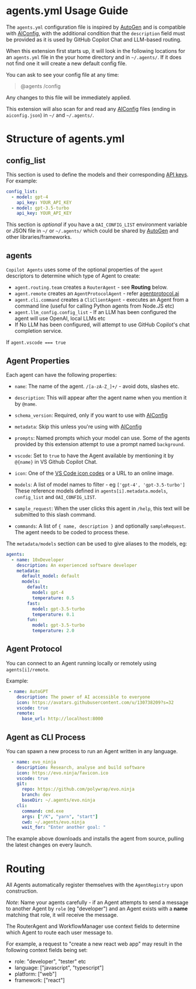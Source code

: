 # agents.yml Usage Guide

The `agents.yml` configuration file is inspired by [AutoGen] and is compatible with [AIConfig], with the additional condition that the `description` field must be provided as it is used by GitHub Copilot Chat and LLM-based routing.

When this extension first starts up, it will look in the following locations for an `agents.yml` file in the your home directory and in `~/.agents/`. If it does not find one it will create a new default config file.

You can ask to see your config file at any time:

> @agents /config

Any changes to this file will be immediately applied.

This extension will also scan for and read any [AIConfig] files (ending in `aiconfig.json`) in `~/` and `~/.agents/`.

# Structure of agents.yml

## config_list

This section is used to define the models and their corresponding [API keys](https://platform.openai.com/api-keys). For example:

```yaml
config_list:
  - model: gpt-4
    api_key: YOUR_API_KEY
  - model: gpt-3.5-turbo
    api_key: YOUR_API_KEY
```

This section is *optional* if you have a `OAI_CONFIG_LIST` environment variable or JSON file in `~/` or `~/.agents/` which could be shared by [AutoGen] and other libraries/frameworks.

## agents

`Copilot Agents` uses some of the optional properties of the `agent` descriptors to determine which type of Agent to create:

- `agent.routing.team` creates a `RouterAgent` - see **Routing** below.
- `agent.remote` creates an `AgentProtocolAgent` - refer [agentprotocol.ai](https://agentprotocol.ai)
- `agent.cli.command` creates a `CliClientAgent` - executes an Agent from a command line (useful for calling Python agents from Node.JS etc)
- `agent.llm_config.config_list` - If an LLM has been configured the agent will use OpenAI, local LLMs etc
- If No LLM has been configured, will attempt to use GitHub Copilot's chat completion service.

If `agent.vscode === true`

## Agent Properties

Each agent can have the following properties:

- `name`: The name of the agent. `/[a-zA-Z_]+/` - avoid dots, slashes etc.
- `description`: This will appear after the agent name when you mention it by `@name`.
- `schema_version`: Required, only if you want to use with [AIConfig]
- `metadata`: Skip this unless you're using with [AIConfig]
- `prompts`: Named prompts which your model can use. Some of the agents provided by this extension attempt to use a prompt named `background`.

- `vscode`: Set to `true` to have the Agent available by mentioning it by `@{name}` in VS Github Copilot Chat.
- `icon`: One of the [VS Code icon codes](https://code.visualstudio.com/api/references/icons-in-labels#icon-listing) or a URL to an online image.
- `models`: A list of model names to filter - eg `['gpt-4', 'gpt-3.5-turbo']`
  These reference models defined in `agents[i].metadata.models`, `config_list` and `OAI_CONFIG_LIST`.
- `sample_request`: When the user clicks this agent in `/help`, this text will be submitted to this slash command.
- `commands`: A list of `{ name, description }` and optionally `sampleRequest`. The agent needs to be coded to process these.

The `metadata/models` section can be used to give aliases to the models, eg:

```yaml
agents:
  - name: 10xDeveloper
    description: An experienced software developer
    metadata:
      default_model: default
      models:
        default:
          model: gpt-4
          temperature: 0.5
        fast:
          model: gpt-3.5-turbo
          temperature: 0.1
        fun:
          model: gpt-3.5-turbo
          temperature: 2.0
```

## Agent Protocol

You can connect to an Agent running locally or remotely using `agents[i]/remote`.

Example:

```yaml
 - name: AutoGPT
    description: The power of AI accessible to everyone
    icon: https://avatars.githubusercontent.com/u/130738209?s=32
    vscode: true
    remote:
      base_url: http://localhost:8000
````

## Agent as CLI Process

You can spawn a new process to run an Agent written in any language.

```yaml
  - name: evo_ninja
    description: Research, analyse and build software
    icon: https://evo.ninja/favicon.ico
    vscode: true
    git:
      repo: https://github.com/polywrap/evo.ninja
      branch: dev
      baseDir: ~/.agents/evo.ninja
    cli:
      command: cmd.exe
      args: ["/K", "yarn", "start"]
      cwd: ~/.agents/evo.ninja
      wait_for: "Enter another goal: "
```

The example above downloads and installs the agent from source, pulling the latest changes on every launch.

# Routing

All Agents automatically register themselves with the `AgentRegistry` upon construction.

*Note*: Name your agents carefully - if an Agent attempts to send a message to another Agent by `role` (eg "developer") and an Agent exists with a **name** matching that role, it will receive the message.

The RouterAgent and WorkflowManager use context fields to determine which Agent to route each user message to.

For example, a request to "create a new react web app" may result in the following context fields being set:

  - role: "developer", "tester" etc
  - language: ["javascript", "typescript"]
  - platform: ["web"]
  - framework: ["react"]

[AIConfig]: https://aiconfig.lastmileai.dev/
[AutoGen]: https://github.com/microsoft/autogen
